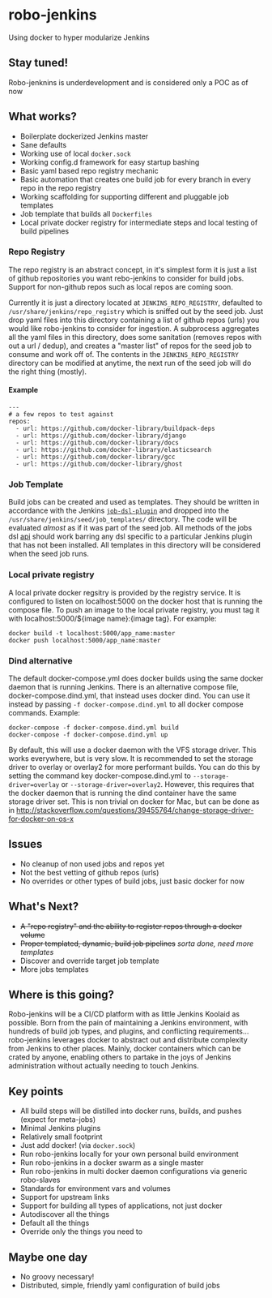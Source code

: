 # robo-jenkins
Using docker to hyper modularize Jenkins

## Stay tuned!
Robo-jenknins is underdevelopment and is considered only a POC as of now

## What works?
* Boilerplate dockerized Jenkins master
* Sane defaults
* Working use of local `docker.sock`
* Working config.d framework for easy startup bashing
* Basic yaml based repo registry mechanic
* Basic automation that creates one build job for every branch in every repo in the repo registry
* Working scaffolding for supporting different and pluggable job templates
* Job template that builds all `Dockerfiles`
* Local private docker registry for intermediate steps and local testing of build pipelines

### Repo Registry
The repo registry is an abstract concept, in it's simplest form it is just a list of github repositories you want rebo-jenkins to consider for build jobs. Support for non-github repos such as local repos are coming soon.

Currently it is just a directory located at `JENKINS_REPO_REGISTRY`, defaulted to `/usr/share/jenkins/repo_registry` which is sniffed out by the seed job.  Just drop yaml files into this directory containing a list of github repos (urls) you would like robo-jenkins to consider for ingestion. A subprocess aggregates all the yaml files in this directory, does some sanitation (removes repos with out a url / dedup), and creates a "master list" of repos for the seed job to consume and work off of. The contents in the `JENKINS_REPO_REGISTRY` directory can be modified at anytime, the next run of the seed job will do the right thing (mostly).

#### Example
```
---
# a few repos to test against
repos:
  - url: https://github.com/docker-library/buildpack-deps
  - url: https://github.com/docker-library/django
  - url: https://github.com/docker-library/docs
  - url: https://github.com/docker-library/elasticsearch
  - url: https://github.com/docker-library/gcc
  - url: https://github.com/docker-library/ghost
```

### Job Template
Build jobs can be created and used as templates. They should be written in accordance with the Jenkins [`job-dsl-plugin`](https://github.com/jenkinsci/job-dsl-plugin/wiki) and dropped into the `/usr/share/jenkins/seed/job_templates/` directory. The code will be evaluated _almost_ as if it was part of the seed job. All methods of the jobs dsl [api](https://jenkinsci.github.io/job-dsl-plugin) should work barring any dsl specific to a particular Jenkins plugin that has not been installed. All templates in this directory will be considered when the seed job runs.

### Local private registry
A local private docker regsitry is provided by the registry service.  It is configured to listen on localhost:5000 on the docker host that is running the compose file.  To push an image to the local private registry, you must tag it with localhost:5000/${image name}:{image tag}.  For example:
```
docker build -t localhost:5000/app_name:master
docker push localhost:5000/app_name:master
```

### Dind alternative
The default docker-compose.yml does docker builds using the same docker daemon that is running Jenkins.  There is an alternative compose file, docker-compose.dind.yml, that instead uses docker dind.  You can use it instead by passing `-f docker-compose.dind.yml` to all docker compose commands.
Example:
```
docker-compose -f docker-compose.dind.yml build
docker-compose -f docker-compose.dind.yml up
```

By default, this will use a docker daemon with the VFS storage driver.  This works everywhere, but is very slow.  It is recommended to set the storage driver to overlay or overlay2 for more performant builds.  You can do this by setting the command key docker-compose.dind.yml to `--storage-driver=overlay` or `--storage-driver=overlay2`.  However, this requires that the docker daemon that is running the dind container have the same storage driver set.  This is non trivial on docker for Mac, but can be done as in http://stackoverflow.com/questions/39455764/change-storage-driver-for-docker-on-os-x


## Issues
* No cleanup of non used jobs and repos yet
* Not the best vetting of github repos (urls)
* No overrides or other types of build jobs, just basic docker for now

## What's Next?
* ~~A "repo registry" and the ability to register repos through a docker volume~~
* ~~Proper templated, dynamic, build job pipelines~~ _sorta done, need more templates_
* Discover and override target job template
* More jobs templates

## Where is this going?
Robo-jenkins will be a CI/CD platform with as little Jenkins Koolaid as possible.  Born from the pain of maintaining a Jenkins environment, with hundreds of build job types, and plugins, and conflicting requirements... robo-jenkins leverages docker to abstract out and distribute complexity from Jenkins to other places.  Mainly, docker containers which can be crated by anyone, enabling others to partake in the joys of Jenkins administration without actually needing to touch Jenkins.

## Key points
* All build steps will be distilled into docker runs, builds, and pushes (expect for meta-jobs)
* Minimal Jenkins plugins
* Relatively small footprint
* Just add docker! (via `docker.sock`)
* Run robo-jenkins locally for your own personal build environment
* Run robo-jenkins in a docker swarm as a single master
* Run robo-jenkins in multi docker daemon configurations via generic robo-slaves
* Standards for environment vars and volumes
* Support for upstream links
* Support for building all types of applications, not just docker
* Autodiscover all the things
* Default all the things
* Override only the things you need to

## Maybe one day
* No groovy necessary!
* Distributed, simple, friendly yaml configuration of build jobs
